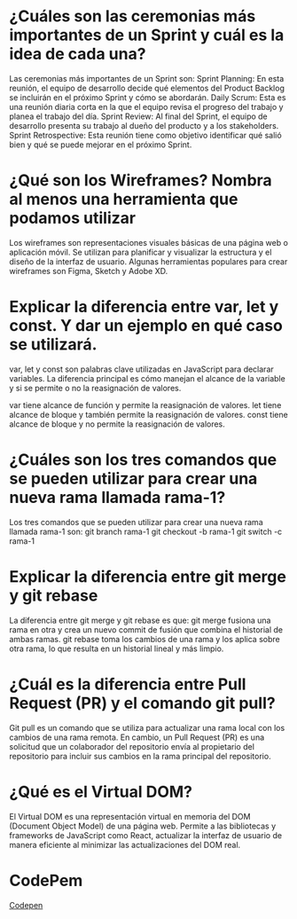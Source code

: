 # ¿Cuáles son las ceremonias más importantes de un Sprint y cuál es la idea de cada una?
  Las ceremonias más importantes de un Sprint son:
Sprint Planning: En esta reunión, el equipo de desarrollo decide qué elementos del Product Backlog se incluirán en el próximo Sprint y cómo se abordarán.
Daily Scrum: Esta es una reunión diaria corta en la que el equipo revisa el progreso del trabajo y planea el trabajo del día.
Sprint Review: Al final del Sprint, el equipo de desarrollo presenta su trabajo al dueño del producto y a los stakeholders.
Sprint Retrospective: Esta reunión tiene como objetivo identificar qué salió bien y qué se puede mejorar en el próximo Sprint.

# ¿Qué son los Wireframes? Nombra al menos una herramienta que podamos utilizar
  Los wireframes son representaciones visuales básicas de una página web o aplicación móvil. Se utilizan para planificar y visualizar la estructura y el diseño de la interfaz de usuario. Algunas herramientas populares para crear wireframes son Figma, Sketch y Adobe XD.

# Explicar la diferencia entre var, let y const. Y dar un ejemplo en qué caso se utilizará.
  var, let y const son palabras clave utilizadas en JavaScript para declarar variables. La diferencia principal es cómo manejan el alcance de la variable y si se permite o no la reasignación de valores.

var tiene alcance de función y permite la reasignación de valores.
let tiene alcance de bloque y también permite la reasignación de valores.
const tiene alcance de bloque y no permite la reasignación de valores.

 # ¿Cuáles son los tres comandos que se pueden utilizar para crear una nueva rama llamada rama-1?
  Los tres comandos que se pueden utilizar para crear una nueva rama llamada rama-1 son:
git branch rama-1
git checkout -b rama-1
git switch -c rama-1

# Explicar la diferencia entre git merge y git rebase
  La diferencia entre git merge y git rebase es que:
git merge fusiona una rama en otra y crea un nuevo commit de fusión que combina el historial de ambas ramas.
git rebase toma los cambios de una rama y los aplica sobre otra rama, lo que resulta en un historial lineal y más limpio.

# ¿Cuál es la diferencia entre Pull Request (PR) y el comando git pull?
  Git pull es un comando que se utiliza para actualizar una rama local con los cambios de una rama remota. En cambio, un Pull Request (PR) es una solicitud que un colaborador del repositorio envía al propietario del repositorio para incluir sus cambios en la rama principal del repositorio.

# ¿Qué es el Virtual DOM?
  El Virtual DOM es una representación virtual en memoria del DOM (Document Object Model) de una página web. Permite a las bibliotecas y frameworks de JavaScript como React, actualizar la interfaz de usuario de manera eficiente al minimizar las actualizaciones del DOM real.

# CodePem
  [Codepen](https://codepen.io/Oskarnuz/pen/RwYqWdN)

